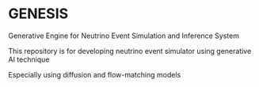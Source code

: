 # GENESIS
Generative Engine for Neutrino Event Simulation and Inference System

This repository is for developing neutrino event simulator using generative AI technique

Especially using diffusion and flow-matching models


